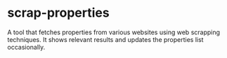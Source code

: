 # scrap-properties
A tool that fetches properties from various websites using web scrapping techniques.
It shows relevant results and updates the properties list occasionally. 
